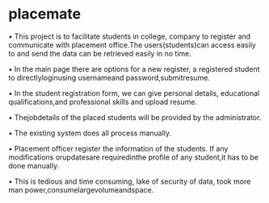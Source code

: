 # placemate
•	This project is to facilitate students in college, company to register and communicate with placement office.The users(students)can access easily to and send the data can be retrieved easily in no time.

•	In the main page there are options for a new register, a registered student to directlyloginusing usernameand password,submitresume.

•	In the student registration form, we can give personal details, educational qualifications,and professional skills and upload resume.

•	Thejobdetails of the placed students will be provided by the administrator.


•	The existing system does all process manually.


•	Placement officer register the information of the students. If any modifications orupdatesare requiredinthe profile of any student,it has to be done manually.


•	This is tedious and time consuming, lake of security of data, took more man power,consumelargevolumeandspace.
 

